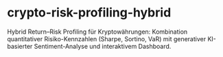 # crypto-risk-profiling-hybrid
Hybrid Return–Risk Profiling für Kryptowährungen: Kombination quantitativer Risiko-Kennzahlen (Sharpe, Sortino, VaR) mit generativer KI-basierter Sentiment-Analyse und interaktivem Dashboard.
